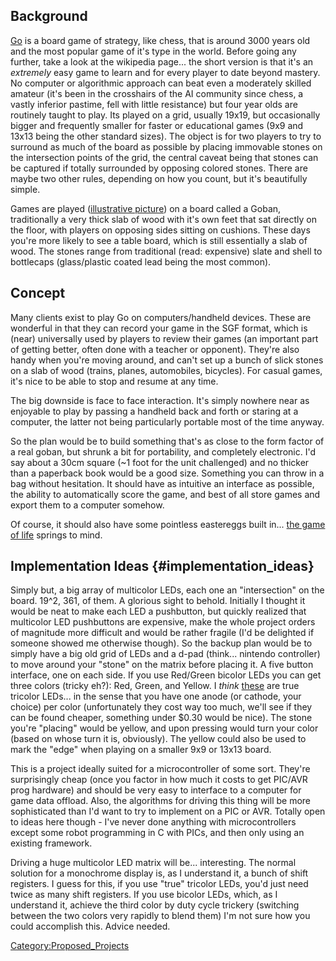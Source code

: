 ## Background

[Go](http://en.wikipedia.org/wiki/Go_(board_game)) is a board game of
strategy, like chess, that is around 3000 years old and the most popular
game of it's type in the world. Before going any further, take a look at
the wikipedia page... the short version is that it's an *extremely* easy
game to learn and for every player to date beyond mastery. No computer
or algorithmic approach can beat even a moderately skilled amateur (it's
been in the crosshairs of the AI community since chess, a vastly
inferior pastime, fell with little resistance) but four year olds are
routinely taught to play. Its played on a grid, usually 19x19, but
occasionally bigger and frequently smaller for faster or educational
games (9x9 and 13x13 being the other standard sizes). The object is for
two players to try to surround as much of the board as possible by
placing immovable stones on the intersection points of the grid, the
central caveat being that stones can be captured if totally surrounded
by opposing colored stones. There are maybe two other rules, depending
on how you count, but it's beautifully simple.

Games are played ([illustrative
picture](http://en.wikipedia.org/wiki/Image:Go-Equipment-Narrow-Black.png))
on a board called a Goban, traditionally a very thick slab of wood with
it's own feet that sat directly on the floor, with players on opposing
sides sitting on cushions. These days you're more likely to see a table
board, which is still essentially a slab of wood. The stones range from
traditional (read: expensive) slate and shell to bottlecaps
(glass/plastic coated lead being the most common).

## Concept

Many clients exist to play Go on computers/handheld devices. These are
wonderful in that they can record your game in the SGF format, which is
(near) universally used by players to review their games (an important
part of getting better, often done with a teacher or opponent). They're
also handy when you're moving around, and can't set up a bunch of slick
stones on a slab of wood (trains, planes, automobiles, bicycles). For
casual games, it's nice to be able to stop and resume at any time.

The big downside is face to face interaction. It's simply nowhere near
as enjoyable to play by passing a handheld back and forth or staring at
a computer, the latter not being particularly portable most of the time
anyway.

So the plan would be to build something that's as close to the form
factor of a real goban, but shrunk a bit for portability, and completely
electronic. I'd say about a 30cm square (\~1 foot for the unit
challenged) and no thicker than a paperback book would be a good size.
Something you can throw in a bag without hesitation. It should have as
intuitive an interface as possible, the ability to automatically score
the game, and best of all store games and export them to a computer
somehow.

Of course, it should also have some pointless eastereggs built in...
[the game of life](http://en.wikipedia.org/wiki/Conway%27s_game_of_life)
springs to mind.

## Implementation Ideas {#implementation_ideas}

Simply but, a big array of multicolor LEDs, each one an "intersection"
on the board. 19\^2, 361, of them. A glorious sight to behold. Initially
I thought it would be neat to make each LED a pushbutton, but quickly
realized that multicolor LED pushbuttons are expensive, make the whole
project orders of magnitude more difficult and would be rather fragile
(I'd be delighted if someone showed me otherwise though). So the backup
plan would be to simply have a big old grid of LEDs and a d-pad
(think... nintendo controller) to move around your "stone" on the matrix
before placing it. A five button interface, one on each side. If you use
Red/Green bicolor LEDs you can get three colors (tricky eh?): Red,
Green, and Yellow. I *think*
[these](http://www.superbrightleds.com/TriColor%20LED.htm) are true
tricolor LEDs... in the sense that you have one anode (or cathode, your
choice) per color (unfortunately they cost way too much, we'll see if
they can be found cheaper, something under \$0.30 would be nice). The
stone you're "placing" would be yellow, and upon pressing would turn
your color (based on whose turn it is, obviously). The yellow could also
be used to mark the "edge" when playing on a smaller 9x9 or 13x13 board.

This is a project ideally suited for a microcontroller of some sort.
They're surprisingly cheap (once you factor in how much it costs to get
PIC/AVR prog hardware) and should be very easy to interface to a
computer for game data offload. Also, the algorithms for driving this
thing will be more sophisticated than I'd want to try to implement on a
PIC or AVR. Totally open to ideas here though - I've never done anything
with microcontrollers except some robot programming in C with PICs, and
then only using an existing framework.

Driving a huge multicolor LED matrix will be... interesting. The normal
solution for a monochrome display is, as I understand it, a bunch of
shift registers. I guess for this, if you use "true" tricolor LEDs,
you'd just need twice as many shift registers. If you use bicolor LEDs,
which, as I understand it, achieve the third color by duty cycle
trickery (switching between the two colors very rapidly to blend them)
I'm not sure how you could accomplish this. Advice needed.

[Category:Proposed_Projects](Category:Proposed_Projects)
